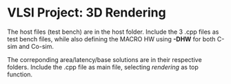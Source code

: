 # VLSI Project: 3D Rendering

The host files (test bench) are in the host folder. Include the 3 .cpp files as test bench files, while also defining the MACRO HW using **-DHW** for both C-sim and Co-sim.

The correponding area/latency/base solutions are in their respective folders. Include the .cpp file as main file, selecting *rendering* as top function.
